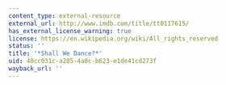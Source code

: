 ```yaml
---
content_type: external-resource
external_url: http://www.imdb.com/title/tt0117615/
has_external_license_warning: true
license: https://en.wikipedia.org/wiki/All_rights_reserved
status: ''
title: '*Shall We Dance?*'
uid: 40cc031c-a285-4a0c-b623-e1de41cd273f
wayback_url: ''
---
```

